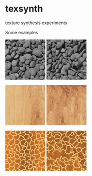 # texsynth
texture synthesis experiments

Some examples

![alt-text](https://raw.githubusercontent.com/JordanElButler/texsynth/master/pebbles128.jpg "input")
![alt-text](https://raw.githubusercontent.com/JordanElButler/texsynth/master/generatedPebbles.jpg "output")

![alt-text](https://raw.githubusercontent.com/JordanElButler/texsynth/master/wood128.jpg "input")
![alt-text](https://raw.githubusercontent.com/JordanElButler/texsynth/master/generatedWood.jpg "output")

![alt-text](https://raw.githubusercontent.com/JordanElButler/texsynth/master/pattern128.jpg "input")
![alt-text](https://raw.githubusercontent.com/JordanElButler/texsynth/master/generatedPattern.jpg "output")
